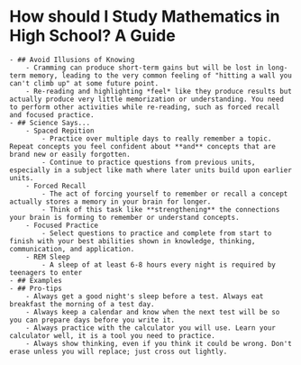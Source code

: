 # How should I Study Mathematics in High School? A Guide
	- ## Avoid Illusions of Knowing
		- Cramming can produce short-term gains but will be lost in long-term memory, leading to the very common feeling of "hitting a wall you can't climb up" at some future point.
		- Re-reading and highlighting *feel* like they produce results but actually produce very little memorization or understanding. You need to perform other activities while re-reading, such as forced recall and focused practice.
	- ## Science Says...
		- Spaced Repition
			- Practice over multiple days to really remember a topic. Repeat concepts you feel confident about **and** concepts that are brand new or easily forgotten.
			- Continue to practice questions from previous units, especially in a subject like math where later units build upon earlier units.
		- Forced Recall
			- The act of forcing yourself to remember or recall a concept actually stores a memory in your brain for longer.
			- Think of this task like **strengthening** the connections your brain is forming to remember or understand concepts.
		- Focused Practice
			- Select questions to practice and complete from start to finish with your best abilities shown in knowledge, thinking, communication, and application.
		- REM Sleep
			- A sleep of at least 6-8 hours every night is required by teenagers to enter
	- ## Examples
	- ## Pro-tips
		- Always get a good night's sleep before a test. Always eat breakfast the morning of a test day.
		- Always keep a calendar and know when the next test will be so you can prepare days before you write it.
		- Always practice with the calculator you will use. Learn your calculator well, it is a tool you need to practice.
		- Always show thinking, even if you think it could be wrong. Don't erase unless you will replace; just cross out lightly.